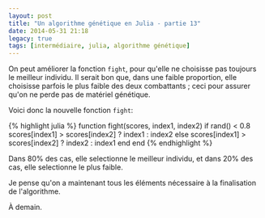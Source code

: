 ```yaml
---
layout: post
title: "Un algorithme génétique en Julia - partie 13"
date: 2014-05-31 21:18
legacy: true
tags: [intermédiaire, julia, algorithme génétique]
---
```




On peut améliorer la fonction `fight`, pour qu'elle ne choisisse pas toujours
le meilleur individu. Il serait bon que, dans une faible proportion, elle
choisisse parfois le plus faible des deux combattants ; ceci pour assurer
qu'on ne perde pas de matériel génétique.

<!-- more -->

Voici donc la nouvelle fonction `fight`:

{% highlight julia %}
function fight(scores, index1, index2)
  if rand() < 0.8
    scores[index1] > scores[index2] ? index1 : index2
  else
    scores[index1] > scores[index2] ? index2 : index1
  end
end
{% endhighlight %}

Dans 80% des cas, elle selectionne le meilleur individu, et dans 20% des
cas, elle selectionne le plus faible.

Je pense qu'on a maintenant tous les éléments nécessaire à la finalisation
de l'algorithme.



À demain.


